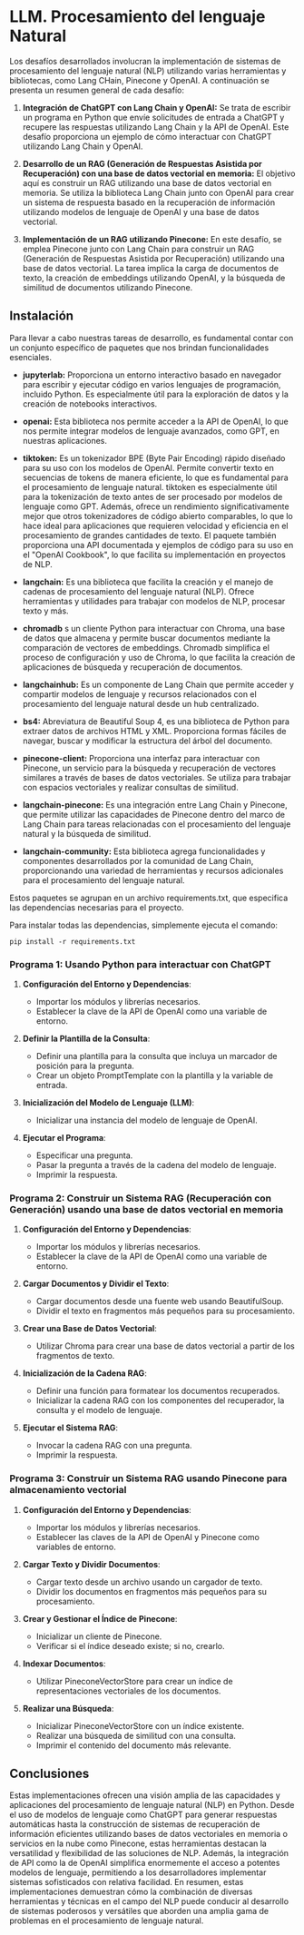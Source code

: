 # LLM. Procesamiento del lenguaje Natural
Los desafíos desarrollados involucran la implementación de sistemas de procesamiento del lenguaje natural (NLP) utilizando varias herramientas y bibliotecas, como Lang CHain, Pinecone y OpenAI. A continuación se presenta un resumen general de cada desafío:

1. **Integración de ChatGPT con Lang Chain y OpenAI:**
   Se trata de escribir un programa en Python que envíe solicitudes de entrada a ChatGPT y recupere las respuestas utilizando Lang Chain y la API de OpenAI. Este desafío proporciona un ejemplo de cómo interactuar con ChatGPT utilizando Lang Chain y OpenAI.

2. **Desarrollo de un RAG (Generación de Respuestas Asistida por Recuperación) con una base de datos vectorial en memoria:**
   El objetivo aquí es construir un RAG utilizando una base de datos vectorial en memoria. Se utiliza la biblioteca Lang Chain junto con OpenAI para crear un sistema de respuesta basado en la recuperación de información utilizando modelos de lenguaje de OpenAI y una base de datos vectorial.

3. **Implementación de un RAG utilizando Pinecone:**
   En este desafío, se emplea Pinecone junto con Lang Chain para construir un RAG (Generación de Respuestas Asistida por Recuperación) utilizando una base de datos vectorial. La tarea implica la carga de documentos de texto, la creación de embeddings utilizando OpenAI, y la búsqueda de similitud de documentos utilizando Pinecone.

## Instalación
Para llevar a cabo nuestras tareas de desarrollo, es fundamental contar con un conjunto específico de paquetes que nos brindan funcionalidades esenciales. 

* **jupyterlab:** Proporciona un entorno interactivo basado en navegador para escribir y ejecutar código en varios lenguajes de programación, incluido Python. Es especialmente útil para la exploración de datos y la creación de notebooks interactivos.

* **openai:** Esta biblioteca nos permite acceder a la API de OpenAI, lo que nos permite integrar modelos de lenguaje avanzados, como GPT, en nuestras aplicaciones.

* **tiktoken:** Es un tokenizador BPE (Byte Pair Encoding) rápido diseñado para su uso con los modelos de OpenAI. Permite convertir texto en secuencias de tokens de manera eficiente, lo que es fundamental para el procesamiento de lenguaje natural. tiktoken es especialmente útil para la tokenización de texto antes de ser procesado por modelos de lenguaje como GPT. Además, ofrece un rendimiento significativamente mejor que otros tokenizadores de código abierto comparables, lo que lo hace ideal para aplicaciones que requieren velocidad y eficiencia en el procesamiento de grandes cantidades de texto. El paquete también proporciona una API documentada y ejemplos de código para su uso en el "OpenAI Cookbook", lo que facilita su implementación en proyectos de NLP.

* **langchain:** Es una biblioteca que facilita la creación y el manejo de cadenas de procesamiento del lenguaje natural (NLP). Ofrece herramientas y utilidades para trabajar con modelos de NLP, procesar texto y más.

* **chromadb** s un cliente Python para interactuar con Chroma, una base de datos que almacena y permite buscar documentos mediante la comparación de vectores de embeddings. Chromadb simplifica el proceso de configuración y uso de Chroma, lo que facilita la creación de aplicaciones de búsqueda y recuperación de documentos. 

* **langchainhub:** Es un componente de Lang Chain que permite acceder y compartir modelos de lenguaje y recursos relacionados con el procesamiento del lenguaje natural desde un hub centralizado.

* **bs4:** Abreviatura de Beautiful Soup 4, es una biblioteca de Python para extraer datos de archivos HTML y XML. Proporciona formas fáciles de navegar, buscar y modificar la estructura del árbol del documento.

* **pinecone-client:** Proporciona una interfaz para interactuar con Pinecone, un servicio para la búsqueda y recuperación de vectores similares a través de bases de datos vectoriales. Se utiliza para trabajar con espacios vectoriales y realizar consultas de similitud.

* **langchain-pinecone:** Es una integración entre Lang Chain y Pinecone, que permite utilizar las capacidades de Pinecone dentro del marco de Lang Chain para tareas relacionadas con el procesamiento del lenguaje natural y la búsqueda de similitud.

* **langchain-community:** Esta biblioteca agrega funcionalidades y componentes desarrollados por la comunidad de Lang Chain, proporcionando una variedad de herramientas y recursos adicionales para el procesamiento del lenguaje natural.

Estos paquetes se agrupan en un archivo requirements.txt, que especifica las dependencias necesarias para el proyecto. 

Para instalar todas las dependencias, simplemente ejecuta el comando:

```
pip install -r requirements.txt
```

### Programa 1: Usando Python para interactuar con ChatGPT

1. **Configuración del Entorno y Dependencias**:
   - Importar los módulos y librerías necesarios.
   - Establecer la clave de la API de OpenAI como una variable de entorno.

2. **Definir la Plantilla de la Consulta**:
   - Definir una plantilla para la consulta que incluya un marcador de posición para la pregunta.
   - Crear un objeto PromptTemplate con la plantilla y la variable de entrada.

3. **Inicialización del Modelo de Lenguaje (LLM)**:
   - Inicializar una instancia del modelo de lenguaje de OpenAI.

4. **Ejecutar el Programa**:
   - Especificar una pregunta.
   - Pasar la pregunta a través de la cadena del modelo de lenguaje.
   - Imprimir la respuesta.

### Programa 2: Construir un Sistema RAG (Recuperación con Generación) usando una base de datos vectorial en memoria

1. **Configuración del Entorno y Dependencias**:
   - Importar los módulos y librerías necesarios.
   - Establecer la clave de la API de OpenAI como una variable de entorno.

2. **Cargar Documentos y Dividir el Texto**:
   - Cargar documentos desde una fuente web usando BeautifulSoup.
   - Dividir el texto en fragmentos más pequeños para su procesamiento.

3. **Crear una Base de Datos Vectorial**:
   - Utilizar Chroma para crear una base de datos vectorial a partir de los fragmentos de texto.

4. **Inicialización de la Cadena RAG**:
   - Definir una función para formatear los documentos recuperados.
   - Inicializar la cadena RAG con los componentes del recuperador, la consulta y el modelo de lenguaje.

5. **Ejecutar el Sistema RAG**:
   - Invocar la cadena RAG con una pregunta.
   - Imprimir la respuesta.

### Programa 3: Construir un Sistema RAG usando Pinecone para almacenamiento vectorial

1. **Configuración del Entorno y Dependencias**:
   - Importar los módulos y librerías necesarios.
   - Establecer las claves de la API de OpenAI y Pinecone como variables de entorno.

2. **Cargar Texto y Dividir Documentos**:
   - Cargar texto desde un archivo usando un cargador de texto.
   - Dividir los documentos en fragmentos más pequeños para su procesamiento.

3. **Crear y Gestionar el Índice de Pinecone**:
   - Inicializar un cliente de Pinecone.
   - Verificar si el índice deseado existe; si no, crearlo.

4. **Indexar Documentos**:
   - Utilizar PineconeVectorStore para crear un índice de representaciones vectoriales de los documentos.

5. **Realizar una Búsqueda**:
   - Inicializar PineconeVectorStore con un índice existente.
   - Realizar una búsqueda de similitud con una consulta.
   - Imprimir el contenido del documento más relevante.



## Conclusiones

Estas implementaciones ofrecen una visión amplia de las capacidades y aplicaciones del procesamiento de lenguaje natural (NLP) en Python. Desde el uso de modelos de lenguaje como ChatGPT para generar respuestas automáticas hasta la construcción de sistemas de recuperación de información eficientes utilizando bases de datos vectoriales en memoria o servicios en la nube como Pinecone, estas herramientas destacan la versatilidad y flexibilidad de las soluciones de NLP. Además, la integración de API como la de OpenAI simplifica enormemente el acceso a potentes modelos de lenguaje, permitiendo a los desarrolladores implementar sistemas sofisticados con relativa facilidad. En resumen, estas implementaciones demuestran cómo la combinación de diversas herramientas y técnicas en el campo del NLP puede conducir al desarrollo de sistemas poderosos y versátiles que aborden una amplia gama de problemas en el procesamiento de lenguaje natural.
